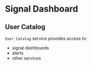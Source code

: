 # Signal Dashboard

## User Catalog

`User Catalog` service provides access to:

* signal dashboards
* alerts
* other services
